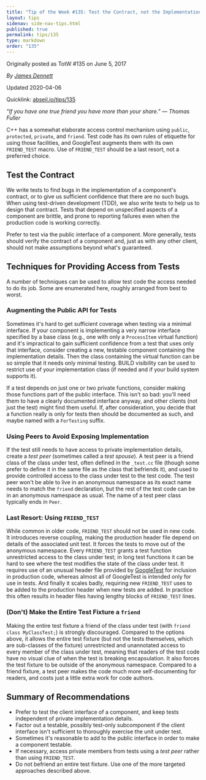 ```yaml
---
title: "Tip of the Week #135: Test the Contract, not the Implementation"
layout: tips
sidenav: side-nav-tips.html
published: true
permalink: tips/135
type: markdown
order: "135"
---
```


Originally posted as TotW #135 on June 5, 2017

*By [James Dennett](mailto:jdennett@google.com)*

Updated 2020-04-06

Quicklink: [abseil.io/tips/135](https://abseil.io/tips/135)


*"If you have one true friend you have more than your share." — Thomas Fuller*

C++ has a somewhat elaborate access control mechanism using `public`,
`protected`, `private`, and `friend`. Test code has its own rules of etiquette
for using those facilities, and GoogleTest augments them with its own
`FRIEND_TEST` macro. Use of `FRIEND_TEST` should be a last resort, not a
preferred choice.

## Test the Contract

We write tests to find bugs in the implementation of a component's contract, or
to give us sufficient confidence that there are no such bugs. When using
test-driven development (TDD), we also write tests to help us to design that
contract. Tests that depend on unspecified aspects of a component are brittle,
and prone to reporting failures even when the production code is working
correctly.

Prefer to test via the public interface of a component. More generally, tests
should verify the contract of a component and, just as with any other client,
should not make assumptions beyond what's guaranteed.

## Techniques for Providing Access from Tests

A number of techniques can be used to allow test code the access needed to do
its job. Some are enumerated here, roughly arranged from best to worst.

### Augmenting the Public API for Tests

Sometimes it's hard to get sufficient coverage when testing via a minimal
interface. If your component is implementing a very narrow interface specified
by a base class (e.g., one with only a `ProcessItem` virtual function) and it's
impractical to gain sufficient confidence from a test that uses only that
interface, consider creating a new, testable component containing the
implementation details. Then the class containing the virtual function can be so
simple that it needs only minimal testing. BUILD visibility can be used to
restrict use of your implementation class (if needed and if your build system
supports it).

If a test depends on just one or two private functions, consider making those
functions part of the public interface. This isn't so bad: you'll need them to
have a clearly documented interface anyway, and other clients (not just the
test) might find them useful. If, after consideration, you decide that a
function really is only for tests then should be documented as such, and maybe
named with a `ForTesting` suffix.

### Using Peers to Avoid Exposing Implementation

If the test still needs to have access to private implementation details, create
a *test peer* (sometimes called a *test spouse*). A test peer is a friend class
of the class under test, often defined in the `_test.cc` file (though some
prefer to define it in the same file as the class that befriends it), and used
to provide controlled access to the class under test to the test code. The test
peer won't be able to live in an anonymous namespace as its exact name needs to
match the `friend` declaration, but the rest of the test code can be in an
anonymous namespace as usual. The name of a test peer class typically ends in
`Peer`.

### Last Resort: Using <code>FRIEND_TEST</code>

While common in older code, `FRIEND_TEST` should not be used in new code. It
introduces reverse coupling, making the production header file depend on details
of the associated unit test. It forces the tests to move out of the anonymous
namespace. Every `FRIEND_TEST` grants a test function unrestricted access to the
class under test; in long test functions it can be hard to see where the test
modifies the state of the class under test. It requires use of an unusual header
file provided by [GoogleTest](https://github.com/google/googletest) for
inclusion in production code, whereas almost all of GoogleTest is intended only
for use in tests. And finally it scales badly, requiring new `FRIEND_TEST` uses
to be added to the production header when new tests are added. In practice this
often results in header files having lengthy blocks of `FRIEND_TEST` lines.

### (Don't) Make the Entire Test Fixture a <code>friend</code>

Making the entire test fixture a friend of the class under test (with `friend
class MyClassTest;`) is strongly discouraged. Compared to the options above, it
allows the entire test fixture (but not the tests themselves, which are
sub-classes of the fixture) unrestricted and unannotated access to every member
of the class under test, meaning that readers of the test code have no visual
clue of when the test is breaking encapsulation. It also forces the test fixture
to be outside of the anonymous namespace. Compared to a friend fixture, a test
peer makes the code much more self-documenting for readers, and costs just a
little extra work for code authors.

## Summary of Recommendations

*   Prefer to test the client interface of a component, and keep tests
    independent of private implementation details.
*   Factor out a testable, possibly test-only subcomponent if the client
    interface isn't sufficient to thoroughly exercise the unit under test.
*   Sometimes it's reasonable to add to the public interface in order to make a
    component testable.
*   If necessary, access private members from tests using a *test peer* rather
    than using `FRIEND_TEST`.
*   Do not befriend an entire test fixture. Use one of the more targeted
    approaches described above.
